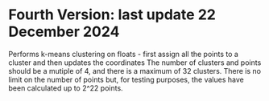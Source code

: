 # Fourth Version: last update 22 December 2024
Performs k-means clustering on floats - first assign all the points to a cluster and then updates the coordinates
The number of clusters and points should be a mutiple of 4, and there is a maximum of 32 clusters. 
There is no limit on the number of points but, for testing purposes, the values have been calculated up to 2^22 points.